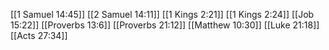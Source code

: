 [[1 Samuel 14:45]]
[[2 Samuel 14:11]]
[[1 Kings 2:21]]
[[1 Kings 2:24]]
[[Job 15:22]]
[[Proverbs 13:6]]
[[Proverbs 21:12]]
[[Matthew 10:30]]
[[Luke 21:18]]
[[Acts 27:34]]
